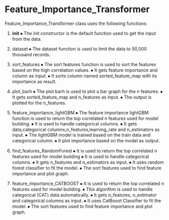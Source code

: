 # Feature_Importance_Transformer

Feature_Importance_Transformer class uses the following functions:

1. __init__
⦁	The init constructor is the default function  used to get the input from the data.

2. dataset
⦁	The dataset function is used to limit the data to 50,000 thousand records.

3. sort_features
⦁	The sort features function is used to sort the features based on the high correlation values.
⦁	It gets feature importance and column as input.
⦁	It sorts column named sorted_feature_map with its importance as result.

4. plot_barh
⦁	The plot barh is used to plot a bar graph for the n features.
⦁	It gets sorted_feature_map and n_features as input.
⦁	The output is plotted for the n_features.

5. feature_importance_lightGBM
⦁	The feature importance lightGBM function is used to return the top correlated n features used for model building.
⦁	It is  used to handle categorical columns.
⦁	It gets data,categorical columns,n_features,learning_rate and n_estimators as input.
⦁	The lightGBM model is trained based on the train data and categorical column.
⦁	It plot importance based on the model as output.

6. find_features_RandomForest
⦁	It is used to return the top correlated n features used for model building
⦁	It is  used to handle categorical columns.
⦁	It gets n_features and n_estimators as input.
⦁	It uses random forest classifier to  fit the model.
⦁	The sort features used to find  feature importance and plot graph.

7. feature_importance_CATBOOST
⦁	It is used to return the top correlated n features used for model building.
⦁	This algorithm is used to handle categorical (CAT) data automatically.
⦁	It  gets  n_features, n_estimator and categorical columns as input.
⦁	It uses CatBoost Classifier to fit the model.
⦁	The sort features used to find  feature importance and plot graph.
